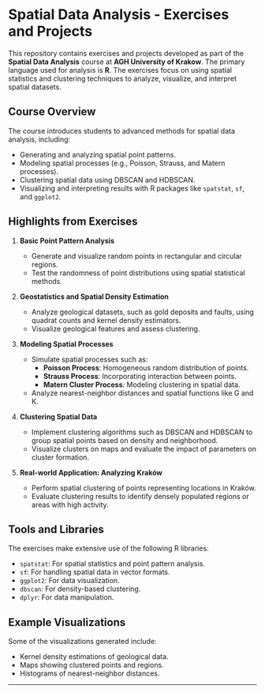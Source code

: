 # Spatial Data Analysis - Exercises and Projects

This repository contains exercises and projects developed as part of the **Spatial Data Analysis** course at **AGH University of Krakow**. The primary language used for analysis is **R**. The exercises focus on using spatial statistics and clustering techniques to analyze, visualize, and interpret spatial datasets.

## Course Overview
The course introduces students to advanced methods for spatial data analysis, including:
- Generating and analyzing spatial point patterns.
- Modeling spatial processes (e.g., Poisson, Strauss, and Matern processes).
- Clustering spatial data using DBSCAN and HDBSCAN.
- Visualizing and interpreting results with R packages like `spatstat`, `sf`, and `ggplot2`.

## Highlights from Exercises

1. **Basic Point Pattern Analysis**
   - Generate and visualize random points in rectangular and circular regions.
   - Test the randomness of point distributions using spatial statistical methods.

2. **Geostatistics and Spatial Density Estimation**
   - Analyze geological datasets, such as gold deposits and faults, using quadrat counts and kernel density estimators.
   - Visualize geological features and assess clustering.

3. **Modeling Spatial Processes**
   - Simulate spatial processes such as:
     - **Poisson Process**: Homogeneous random distribution of points.
     - **Strauss Process**: Incorporating interaction between points.
     - **Matern Cluster Process**: Modeling clustering in spatial data.
   - Analyze nearest-neighbor distances and spatial functions like G and K.

4. **Clustering Spatial Data**
   - Implement clustering algorithms such as DBSCAN and HDBSCAN to group spatial points based on density and neighborhood.
   - Visualize clusters on maps and evaluate the impact of parameters on cluster formation.

5. **Real-world Application: Analyzing Kraków**
   - Perform spatial clustering of points representing locations in Kraków.
   - Evaluate clustering results to identify densely populated regions or areas with high activity.

## Tools and Libraries
The exercises make extensive use of the following R libraries:
- `spatstat`: For spatial statistics and point pattern analysis.
- `sf`: For handling spatial data in vector formats.
- `ggplot2`: For data visualization.
- `dbscan`: For density-based clustering.
- `dplyr`: For data manipulation.


## Example Visualizations
Some of the visualizations generated include:
- Kernel density estimations of geological data.
- Maps showing clustered points and regions.
- Histograms of nearest-neighbor distances.

---
